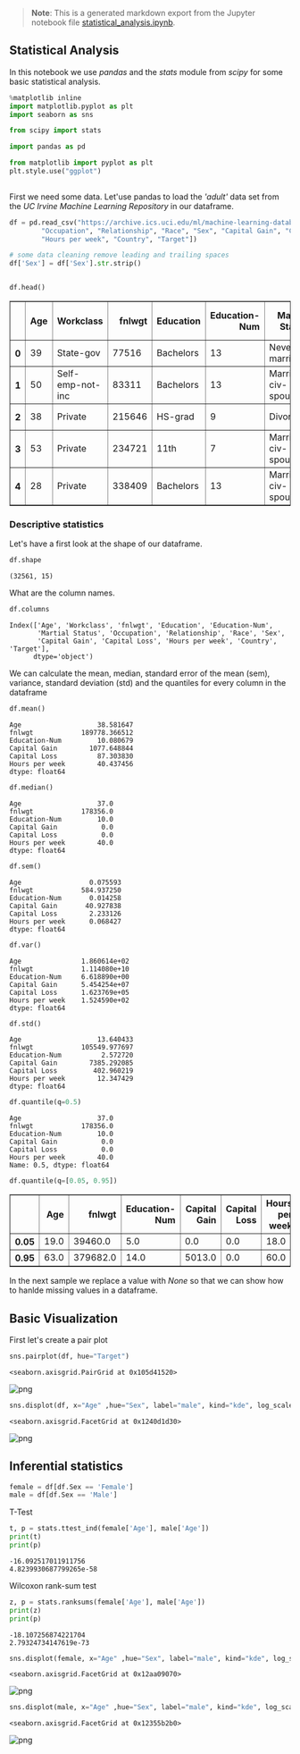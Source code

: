 >**Note**: This is a generated markdown export from the Jupyter notebook file [statistical_analysis.ipynb](statistical_analysis.ipynb).

## Statistical Analysis

In this notebook we use _pandas_ and the _stats_ module from _scipy_ for some basic statistical analysis.


```python
%matplotlib inline
import matplotlib.pyplot as plt
import seaborn as sns

from scipy import stats 

import pandas as pd

from matplotlib import pyplot as plt
plt.style.use("ggplot")
 
```

First we need some data. Let'use pandas to load the _'adult'_ data set from the _UC Irvine Machine Learning Repository_ in our dataframe.


```python
df = pd.read_csv("https://archive.ics.uci.edu/ml/machine-learning-databases/adult/adult.data", names=["Age", "Workclass", "fnlwgt", "Education", "Education-Num", "Martial Status",
        "Occupation", "Relationship", "Race", "Sex", "Capital Gain", "Capital Loss",
        "Hours per week", "Country", "Target"])

# some data cleaning remove leading and trailing spaces
df['Sex'] = df['Sex'].str.strip()


df.head()
```




<div>
<style scoped>
    .dataframe tbody tr th:only-of-type {
        vertical-align: middle;
    }

    .dataframe tbody tr th {
        vertical-align: top;
    }

    .dataframe thead th {
        text-align: right;
    }
</style>
<table border="1" class="dataframe">
  <thead>
    <tr style="text-align: right;">
      <th></th>
      <th>Age</th>
      <th>Workclass</th>
      <th>fnlwgt</th>
      <th>Education</th>
      <th>Education-Num</th>
      <th>Martial Status</th>
      <th>Occupation</th>
      <th>Relationship</th>
      <th>Race</th>
      <th>Sex</th>
      <th>Capital Gain</th>
      <th>Capital Loss</th>
      <th>Hours per week</th>
      <th>Country</th>
      <th>Target</th>
    </tr>
  </thead>
  <tbody>
    <tr>
      <th>0</th>
      <td>39</td>
      <td>State-gov</td>
      <td>77516</td>
      <td>Bachelors</td>
      <td>13</td>
      <td>Never-married</td>
      <td>Adm-clerical</td>
      <td>Not-in-family</td>
      <td>White</td>
      <td>Male</td>
      <td>2174</td>
      <td>0</td>
      <td>40</td>
      <td>United-States</td>
      <td>&lt;=50K</td>
    </tr>
    <tr>
      <th>1</th>
      <td>50</td>
      <td>Self-emp-not-inc</td>
      <td>83311</td>
      <td>Bachelors</td>
      <td>13</td>
      <td>Married-civ-spouse</td>
      <td>Exec-managerial</td>
      <td>Husband</td>
      <td>White</td>
      <td>Male</td>
      <td>0</td>
      <td>0</td>
      <td>13</td>
      <td>United-States</td>
      <td>&lt;=50K</td>
    </tr>
    <tr>
      <th>2</th>
      <td>38</td>
      <td>Private</td>
      <td>215646</td>
      <td>HS-grad</td>
      <td>9</td>
      <td>Divorced</td>
      <td>Handlers-cleaners</td>
      <td>Not-in-family</td>
      <td>White</td>
      <td>Male</td>
      <td>0</td>
      <td>0</td>
      <td>40</td>
      <td>United-States</td>
      <td>&lt;=50K</td>
    </tr>
    <tr>
      <th>3</th>
      <td>53</td>
      <td>Private</td>
      <td>234721</td>
      <td>11th</td>
      <td>7</td>
      <td>Married-civ-spouse</td>
      <td>Handlers-cleaners</td>
      <td>Husband</td>
      <td>Black</td>
      <td>Male</td>
      <td>0</td>
      <td>0</td>
      <td>40</td>
      <td>United-States</td>
      <td>&lt;=50K</td>
    </tr>
    <tr>
      <th>4</th>
      <td>28</td>
      <td>Private</td>
      <td>338409</td>
      <td>Bachelors</td>
      <td>13</td>
      <td>Married-civ-spouse</td>
      <td>Prof-specialty</td>
      <td>Wife</td>
      <td>Black</td>
      <td>Female</td>
      <td>0</td>
      <td>0</td>
      <td>40</td>
      <td>Cuba</td>
      <td>&lt;=50K</td>
    </tr>
  </tbody>
</table>
</div>



### Descriptive statistics 

Let's have a first look at the shape of our dataframe.


```python
df.shape
```




    (32561, 15)



What are the column names.


```python
df.columns
```




    Index(['Age', 'Workclass', 'fnlwgt', 'Education', 'Education-Num',
           'Martial Status', 'Occupation', 'Relationship', 'Race', 'Sex',
           'Capital Gain', 'Capital Loss', 'Hours per week', 'Country', 'Target'],
          dtype='object')



We can calculate the mean, median, standard error of the mean (sem), variance, standard deviation (std) and the quantiles for every column in the dataframe


```python
df.mean()
```




    Age                   38.581647
    fnlwgt            189778.366512
    Education-Num         10.080679
    Capital Gain        1077.648844
    Capital Loss          87.303830
    Hours per week        40.437456
    dtype: float64




```python
df.median()
```




    Age                   37.0
    fnlwgt            178356.0
    Education-Num         10.0
    Capital Gain           0.0
    Capital Loss           0.0
    Hours per week        40.0
    dtype: float64




```python
df.sem()
```




    Age                 0.075593
    fnlwgt            584.937250
    Education-Num       0.014258
    Capital Gain       40.927838
    Capital Loss        2.233126
    Hours per week      0.068427
    dtype: float64




```python
df.var()
```




    Age               1.860614e+02
    fnlwgt            1.114080e+10
    Education-Num     6.618890e+00
    Capital Gain      5.454254e+07
    Capital Loss      1.623769e+05
    Hours per week    1.524590e+02
    dtype: float64




```python
df.std()
```




    Age                   13.640433
    fnlwgt            105549.977697
    Education-Num          2.572720
    Capital Gain        7385.292085
    Capital Loss         402.960219
    Hours per week        12.347429
    dtype: float64




```python
df.quantile(q=0.5)
```




    Age                   37.0
    fnlwgt            178356.0
    Education-Num         10.0
    Capital Gain           0.0
    Capital Loss           0.0
    Hours per week        40.0
    Name: 0.5, dtype: float64




```python
df.quantile(q=[0.05, 0.95])
```




<div>
<style scoped>
    .dataframe tbody tr th:only-of-type {
        vertical-align: middle;
    }

    .dataframe tbody tr th {
        vertical-align: top;
    }

    .dataframe thead th {
        text-align: right;
    }
</style>
<table border="1" class="dataframe">
  <thead>
    <tr style="text-align: right;">
      <th></th>
      <th>Age</th>
      <th>fnlwgt</th>
      <th>Education-Num</th>
      <th>Capital Gain</th>
      <th>Capital Loss</th>
      <th>Hours per week</th>
    </tr>
  </thead>
  <tbody>
    <tr>
      <th>0.05</th>
      <td>19.0</td>
      <td>39460.0</td>
      <td>5.0</td>
      <td>0.0</td>
      <td>0.0</td>
      <td>18.0</td>
    </tr>
    <tr>
      <th>0.95</th>
      <td>63.0</td>
      <td>379682.0</td>
      <td>14.0</td>
      <td>5013.0</td>
      <td>0.0</td>
      <td>60.0</td>
    </tr>
  </tbody>
</table>
</div>



In the next sample we replace a value with _None_ so that we can show how to hanlde missing values in a dataframe.

## Basic Visualization

First let's create a pair plot


```python
sns.pairplot(df, hue="Target")
```




    <seaborn.axisgrid.PairGrid at 0x105d41520>




    
![png](statistical_analysis_files/statistical_analysis_21_1.png)
    



```python
sns.displot(df, x="Age" ,hue="Sex", label="male", kind="kde", log_scale=False)
```




    <seaborn.axisgrid.FacetGrid at 0x1240d1d30>




    
![png](statistical_analysis_files/statistical_analysis_22_1.png)
    


## Inferential statistics


```python
female = df[df.Sex == 'Female']
male = df[df.Sex == 'Male']

```

T-Test


```python
t, p = stats.ttest_ind(female['Age'], male['Age'])
print(t)
print(p)
```

    -16.092517011911756
    4.8239930687799265e-58


Wilcoxon rank-sum test 


```python
z, p = stats.ranksums(female['Age'], male['Age'])
print(z)
print(p)
```

    -18.107256874221704
    2.79324734147619e-73



```python
sns.displot(female, x="Age" ,hue="Sex", label="male", kind="kde", log_scale=False)
```




    <seaborn.axisgrid.FacetGrid at 0x12aa09070>




    
![png](statistical_analysis_files/statistical_analysis_29_1.png)
    



```python
sns.displot(male, x="Age" ,hue="Sex", label="male", kind="kde", log_scale=False)
```




    <seaborn.axisgrid.FacetGrid at 0x12355b2b0>




    
![png](statistical_analysis_files/statistical_analysis_30_1.png)
    
